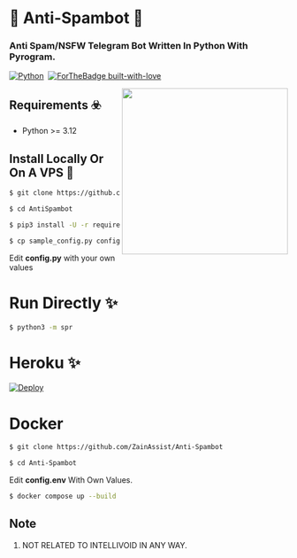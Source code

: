 # 🚫 Anti-Spambot 🚫
### Anti Spam/NSFW Telegram Bot Written In Python With Pyrogram.


[![Python](http://forthebadge.com/images/badges/made-with-python.svg)](https://python.org)&nbsp;
[![ForTheBadge built-with-love](http://ForTheBadge.com/images/badges/built-with-love.svg)](https://GitHub.com/ZainAssist/)


<img src="https://graph.org/file/aba018da84afd30749d14-a0a9c634cab5daadba.jpg" width="300" align="right">


## Requirements ☣️

- Python >= 3.12


## Install Locally Or On A VPS 💠

```sh
$ git clone https://github.com/ZainAssist/Anti-Spambot

$ cd AntiSpambot

$ pip3 install -U -r requirements.txt

$ cp sample_config.py config.py
```
Edit **config.py** with your own values

# Run Directly ✨
```sh
$ python3 -m spr
```

# Heroku ✨

[![Deploy](https://www.herokucdn.com/deploy/button.svg)](https://heroku.com/deploy?template=https://github.com/ZainAssist/Anti-Spambot/)

# Docker

```sh
$ git clone https://github.com/ZainAssist/Anti-Spambot

$ cd Anti-Spambot
```

Edit **config.env** With Own Values.

```sh
$ docker compose up --build
```

## Note

1. NOT RELATED TO INTELLIVOID IN ANY WAY.
